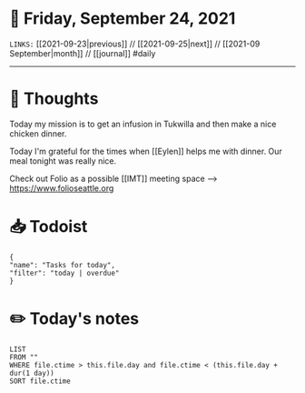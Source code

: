 # 📅 Friday, September 24, 2021
`LINKS:` [[2021-09-23|previous]] // [[2021-09-25|next]] // [[2021-09 September|month]] // [[journal]] 
#daily

---
# 💭 Thoughts
Today my mission is to get an infusion in Tukwilla and then make a nice chicken dinner. 

Today I'm grateful for the times when [[Eylen]] helps me with dinner. Our meal tonight was really nice. 

Check out Folio as a possible [[IMT]] meeting space --> https://www.folioseattle.org

# 📥 Todoist
```todoist
{
"name": "Tasks for today",
"filter": "today | overdue"
}
```

# ✏️ Today's notes
```dataview
LIST 
FROM ""
WHERE file.ctime > this.file.day and file.ctime < (this.file.day + dur(1 day))
SORT file.ctime
```
